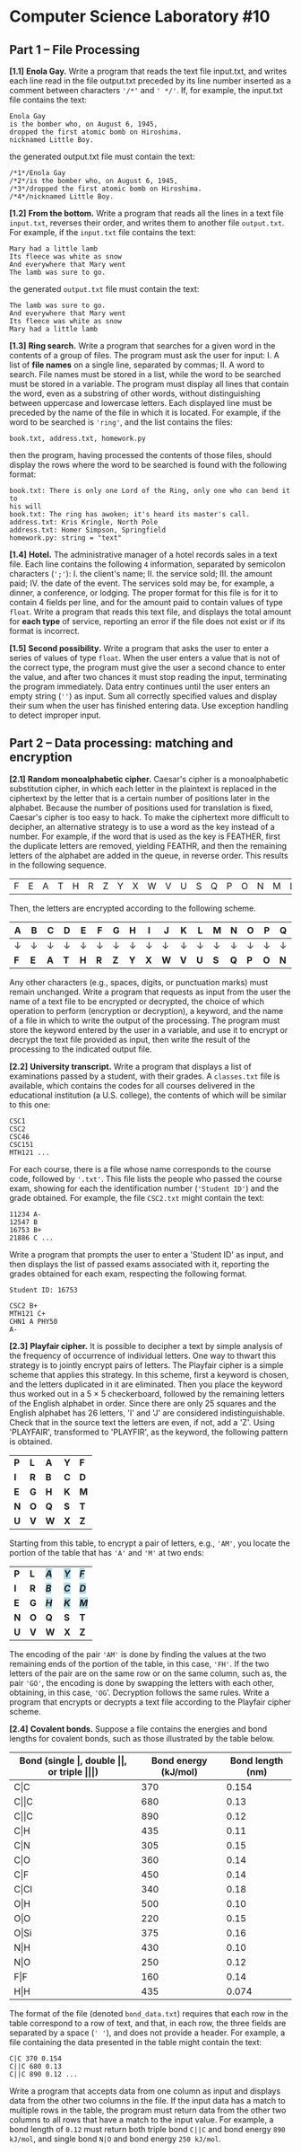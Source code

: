 # Computer Science Laboratory \#10

## Part 1 – File Processing

**[1.1]** **Enola Gay.**
Write a program that reads the text file input.txt, and writes each line read in 
the file output.txt preceded by its line number inserted as a comment between characters `'/*'`
and `' */'`. If, for example, the input.txt file contains the text: 
```
Enola Gay 
is the bomber who, on August 6, 1945, 
dropped the first atomic bomb on Hiroshima. 
nicknamed Little Boy.
```
the generated output.txt file must contain the text: 
```
/*1*/Enola Gay 
/*2*/is the bomber who, on August 6, 1945, 
/*3*/dropped the first atomic bomb on Hiroshima. 
/*4*/nicknamed Little Boy.
```

**[1.2]** **From the bottom.**
Write a program that reads all the lines in a text file `input.txt`, reverses 
their order, and writes them to another file `output.txt`. For example, if the `input.txt` file 
contains the text: 
```
Mary had a little lamb 
Its fleece was white as snow
And everywhere that Mary went 
The lamb was sure to go.
```
the generated `output.txt` file must contain the text: 
```
The lamb was sure to go. 
And everywhere that Mary went 
Its fleece was white as snow 
Mary had a little lamb
```

**[1.3]** **Ring search.**
Write a program that searches for a given word in the contents of a group of 
files. The program must ask the user for input: 
I. A list of **file names** on a single line, separated by commas; 
II. A word to search. 
File names must be stored in a list, while the word to be searched must be stored in a variable. The 
program must display all lines that contain the word, even as a substring of other words, without 
distinguishing between uppercase and lowercase letters. Each displayed line must be preceded by 
the name of the file in which it is located. For example, if the word to be searched is `'ring'`, and the 
list contains the files: 

```
book.txt, address.txt, homework.py
```
then the program, having processed the contents of those files, should display the rows where the 
word to be searched is found with the following format: 
```
book.txt: There is only one Lord of the Ring, only one who can bend it to 
his will 
book.txt: The ring has awoken; it's heard its master's call. 
address.txt: Kris Kringle, North Pole 
address.txt: Homer Simpson, Springfield 
homework.py: string = "text"
```

**[1.4]** **Hotel.**  The administrative manager of a hotel records sales in a text file. Each line contains the 
following `4` information, separated by semicolon characters (`';'`): 
I. the client's name; 
II. the service sold; 
III. the amount paid; 
IV. the date of the event. 
The services sold may be, for example, a dinner, a conference, or lodging. The proper format for this 
file is for it to contain 4 fields per line, and for the amount paid to contain values of type `float`. 
Write a program that reads this text file, and displays the total amount for **each type** of service, 
reporting an error if the file does not exist or if its format is incorrect.

**[1.5]** **Second possibility.** 
Write a program that asks the user to enter a series of values of type 
`float`. When the user enters a value that is not of the correct type, the program must give the user 
a second chance to enter the value, and after two chances it must stop reading the input, 
terminating the program immediately. Data entry continues until the user enters an empty string 
(`''`) as input. Sum all correctly specified values and display their sum when the user has finished 
entering data. Use exception handling to detect improper input. 

## Part 2 – Data processing: matching and encryption

**[2.1]** **Random monoalphabetic cipher.** Caesar's cipher is a monoalphabetic substitution cipher, in 
which each letter in the plaintext is replaced in the ciphertext by the letter that is a certain number 
of positions later in the alphabet. Because the number of positions used for translation is fixed, 
Caesar's cipher is too easy to hack. To make the ciphertext more difficult to decipher, an alternative 
strategy is to use a word as the key instead of a number. For example, if the word that is used as the 
key is FEATHER, first the duplicate letters are removed, yielding FEATHR, and then the remaining 
letters of the alphabet are added in the queue, in reverse order. This results in the following 
sequence.

| | | | | | | | | | | | | | | | | | | | | | | | | | |
| --- | --- | --- | --- | --- | --- | --- | --- | --- | --- | --- | --- | --- | --- | --- | --- | --- | --- | --- | --- | --- | --- | --- | --- | --- | --- |
| F | E | A | T | H | R | Z | Y | X | W | V | U | S | Q | P | O | N | M | L | K | J | I | G | D | C | B |

Then, the letters are encrypted according to the following scheme. 

| A | B | C | D | E | F | G | H | I | J | K | L | M | N | O | P | Q | R | S | T | U | V | W | X | Y | Z |
| --- | --- | --- | --- | --- | --- | --- | --- | --- | --- | --- | --- | --- | --- | --- | --- | --- | --- | --- | --- | --- | --- | --- | --- | --- | --- |
| ↓ | ↓ | ↓ | ↓ | ↓ | ↓ | ↓ | ↓ | ↓ | ↓ | ↓ | ↓ | ↓ | ↓ | ↓ | ↓ | ↓ | ↓ | ↓ | ↓ | ↓ | ↓ | ↓ | ↓ | ↓ | ↓ |
| **F** | **E** | **A** | **T** | **H** | **R** | **Z** | **Y** | **X** | **W** | **V** | **U** | **S** | **Q** | **P** | **O** | **N** | **M** | **L** | **K** | **J** | **I** | **G** | **D** | **C** | **B** |

Any other characters (e.g., spaces, digits, or punctuation marks) must remain unchanged. 
Write a program that requests as input from the user the name of a text file to be encrypted or 
decrypted, the choice of which operation to perform (encryption or decryption), a keyword, and the 
name of a file in which to write the output of the processing. The program must store the keyword 
entered by the user in a variable, and use it to encrypt or decrypt the text file provided as input, then 
write the result of the processing to the indicated output file. 

**[2.2]** **University transcript.** 
Write a program that displays a list of examinations passed by a 
student, with their grades. A `classes.txt` file is available, which contains the codes for all courses 
delivered in the educational institution (a U.S. college), the contents of which will be similar to this 
one: 
```
CSC1
CSC2
CSC46
CSC151
MTH121 ...
```
For each course, there is a file whose name corresponds to the course code, followed by `'.txt'`. 
This file lists the people who passed the course exam, showing for each the identification number 
(`'Student ID'`) and the grade obtained. For example, the file `CSC2.txt` might contain the text: 
```
11234 A-
12547 B
16753 B+
21886 C ...
```
Write a program that prompts the user to enter a 'Student ID' as input, and then displays the 
list of passed exams associated with it, reporting the grades obtained for each exam, respecting the 
following format. 
```
Student ID: 16753

CSC2 B+
MTH121 C+
CHN1 A PHY50 
A-
```

**[2.3]** **Playfair cipher.** It is possible to decipher a text by simple analysis of the frequency of 
occurrence of individual letters. One way to thwart this strategy is to jointly encrypt pairs of letters. 
The Playfair cipher is a simple scheme that applies this strategy. In this scheme, first a keyword is 
chosen, and the letters duplicated in it are eliminated. Then you place the keyword thus worked out 
in a 5 × 5 checkerboard, followed by the remaining letters of the English alphabet in order. Since 
there are only 25 squares and the English alphabet has 26 letters, 'I' and 'J' are considered 
indistinguishable. Check that in the source text the letters are even, if not, add a 'Z'. Using 'PLAYFAIR', 
transformed to 'PLAYFIR', as the keyword, the following pattern is obtained. 

|  |  |  |  |  |
| --- | --- | --- | --- | --- |
| **P** | **L** | **A** | **Y** | **F** |
| **I** | **R** | **B** | **C** | **D** |
| **E** | **G** | **H** | **K** | **M** |
| **N** | **O** | **Q** | **S** | **T** |
| **U** | **V** | **W** | **X** | **Z** |

Starting from this table, to encrypt a pair of letters, e.g., `'AM'`, you locate the portion of the table 
that has `'A'` and `'M'` at two ends:

|  |  |  |  |  |
| -- | -- | -- | -- | -- |
| **P** | **L** | <span id="color">***A***</span> | <span id="color">***Y***</span> | <span id="color">***F***</span> |
| **I** | **R** | <span id="color">***B***</span> | <span id="color">***C***</span> | <span id="color">***D***</span> |
| **E** | **G** | <span id="color">***H***</span> | <span id="color">***K***</span> | <span id="color">***M***</span> |
| **N** | **O** | **Q** | **S** | **T** |
| **U** | **V** | **W** | **X** | **Z** |

The encoding of the pair `'AM'` is done by finding the values at the two remaining ends of the 
portion of the table, in this case, `'FH'`. If the two letters of the pair are on the same row or on the 
same column, such as, the pair `'GO'`, the encoding is done by swapping the letters with each other, 
obtaining, in this case, `'OG`'. Decryption follows the same rules. Write a program that encrypts or 
decrypts a text file according to the Playfair cipher scheme.

**[2.4]** **Covalent bonds.** Suppose a file contains the energies and bond lengths for covalent bonds, 
such as those illustrated by the table below. 

|  Bond (single \|, double \|\|, or triple \|\|\|) | Bond energy (kJ/mol) | Bond length (nm) | 
|--|--|--|
| C\|C |370 |0.154 |
|C\|\|C|680|0.13|
|C\|\|C|890|0.12|
|C\|H|435 |0.11 |
|C\|N  |305  |0.15  |
|C\|O|360|0.14|
|C\|F|450|0.14|
|C\|Cl|340|0.18|
|O\|H|500|0.10|
|O\|O|220|0.15|
|O\|Si|375|0.16|
|N\|H|430|0.10|
|N\|O|250|0.12|
|F\|F|160|0.14|
|H\|H|435|0.074|

The format of the file (denoted `bond_data.txt`) requires that each row in the table correspond to 
a row of text, and that, in each row, the three fields are separated by a space (`' '`), and does not 
provide a header. For example, a file containing the data presented in the table might contain the 
text: 
```
C|C 370 0.154 
C||C 680 0.13 
C||C 890 0.12 ... 
```

Write a program that accepts data from one column as input and displays data from the other two 
columns in the file. If the input data has a match to multiple rows in the table, the program must 
return data from the other two columns to all rows that have a match to the input value. For 
example, a bond length of `0.12` must return both triple bond `C||C` and bond energy `890 kJ/mol`, 
and single bond `N|O` and bond energy `250 kJ/mol`. 

<style>
#color
{background: #ADD8E6;}
</style>